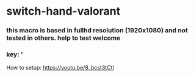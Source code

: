 # switch-hand-valorant

### this macro is based in fullhd resolution (1920x1080) and not tested in others. help to test welcome

### key: '

How to setup:
https://youtu.be/8_bcst3tCtI
